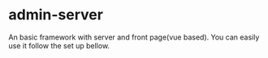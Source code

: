 # admin-server
An basic framework with server and front page(vue based). You can easily use it follow the set up bellow.
